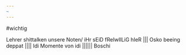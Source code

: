 ```yaml
---
~
---
```

#wichtig

Lehrer shittalken unsere Noten/ iHr sEiD fReIwIlLiG hIeR
|||
Osko beeing deppat
||||
Idi Momente von idi
||||||
Boschi

